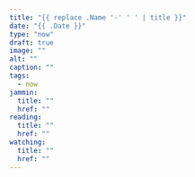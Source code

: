 ```yaml
---
title: "{{ replace .Name '-' ' ' | title }}"
date: "{{ .Date }}"
type: "now"
draft: true
image: ""
alt: ""
caption: ""
tags:
  - now
jammin:
  title: ""
  href: ""
reading:
  title: ""
  href: ""
watching:
  title: ""
  href: ""
---
```

